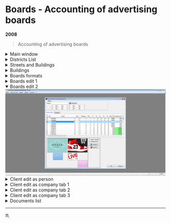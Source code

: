 # Boards - Accounting of advertising boards #

**2008**

> Accounting of advertising boards

<details>
  <summary>Main window</summary>
  <div align="center">
    <img max-width="720px" max-height="477px" src="assets/img/Boards-001-main-window.png" />
  </div>
</details>

<details>
  <summary>Districts List</summary>
  <div align="center">
    <img max-width="720px" max-height="477px" src="assets/img/Boards-002-districts-list.png" />
  </div>
</details>

<details>
  <summary>Streets and Buildings</summary>
  <div align="center">
    <img max-width="720px" max-height="477px" src="assets/img/Boards-003-streets-and-buildings.png" />
  </div>
</details>

<details>
  <summary>Buildings</summary>
  <div align="center">
    <img max-width="720px" max-height="477px" src="assets/img/Boards-004-buildings.png" />
  </div>
</details>

<details>
  <summary>Boards formats</summary>
  <div align="center">
    <img max-width="720px" max-height="477px" src="assets/img/Boards-005-formats.png" />
  </div>
</details>

<details>
  <summary>Boards edit 1</summary>
  <div align="center">
    <img max-width="720px" max-height="477px" src="assets/img/Boards-006-boards-edit-01.png" />
  </div>
</details>

<details open>
  <summary>Boards edit 2</summary>
  <div align="center">
    <img max-width="720px" max-height="477px" src="assets/img/Boards-006-boards-edit-02.png" />
  </div>
</details>

<details>
  <summary>Client edit as person</summary>
  <div align="center">
    <img max-width="720px" max-height="477px" src="assets/img/Boards-007-clients-edit-as-person.png" />
  </div>
</details>

<details>
  <summary>Client edit as company tab 1</summary>
  <div align="center">
    <img max-width="720px" max-height="477px" src="assets/img/Boards-008-clients-edit-as-company-tab-1.png" />
  </div>
</details>

<details>
  <summary>Client edit as company tab 2</summary>
  <div align="center">
    <img max-width="720px" max-height="477px" src="assets/img/Boards-008-clients-edit-as-company-tab-2.png" />
  </div>
</details>

<details>
  <summary>Client edit as company tab 3</summary>
  <div align="center">
    <img max-width="720px" max-height="477px" src="assets/img/Boards-008-clients-edit-as-company-tab-3.png" />
  </div>
</details>

<details>
  <summary>Documents list</summary>
  <div align="center">
    <img max-width="720px" max-height="477px" src="assets/img/Boards-009-documents.png" />
  </div>
</details>

---

:scorpius:
